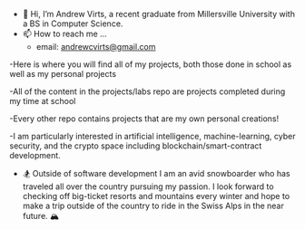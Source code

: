 - 👋 Hi, I’m Andrew Virts, a recent graduate from Millersville University with a BS in Computer Science.
- 📫 How to reach me ...
  - email: andrewcvirts@gmail.com

-Here is where you will find all of my projects, both those done in school as well as my personal projects

-All of the content in the projects/labs repo are projects completed during my time at school

-Every other repo contains projects that are my own personal creations!

-I am particularly interested in artificial intelligence, machine-learning, cyber security, and the crypto space including blockchain/smart-contract development. 

 - 🏂 Outside of software development I am an avid snowboarder who has traveled all over the country pursuing my passion. I look forward to checking off big-ticket resorts and mountains every winter and hope to make a trip outside of the country to ride in the Swiss Alps in the near future. 🏔️

<!---
acvirts23/acvirts23 is a ✨ special ✨ repository because its `README.md` (this file) appears on your GitHub profile.
You can click the Preview link to take a look at your changes.
--->
